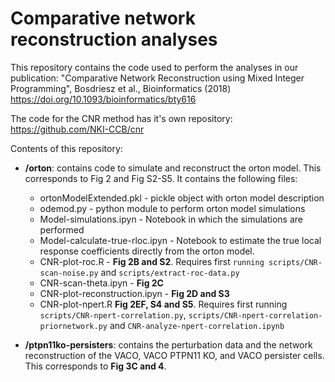 # Comparative network reconstruction analyses

This repository contains the code used to perform the analyses in our publication:
"Comparative Network Reconstruction using Mixed Integer Programming", Bosdriesz et al., Bioinformatics (2018) https://doi.org/10.1093/bioinformatics/bty616

The code for the CNR method has it's own repository: https://github.com/NKI-CCB/cnr

Contents of this repository:

* **/orton**: contains code to simulate and reconstruct the orton model. This corresponds to Fig 2 and Fig S2-S5. It contains the following files:

  * ortonModelExtended.pkl - pickle object with orton model description
  * odemod.py - python module to perform orton model simulations
  * Model-simulations.ipyn - Notebook in which the simulations are performed
  * Model-calculate-true-rloc.ipyn - Notebook to estimate the true local response coefficients directly from the orton model.
  * CNR-plot-roc.R - **Fig 2B and S2**. Requires first `running scripts/CNR-scan-noise.py` and `scripts/extract-roc-data.py`
  * CNR-scan-theta.ipyn - **Fig 2C**
  * CNR-plot-reconstruction.ipyn - **Fig 2D and S3**
  * CNR-plot-npert.R **Fig 2EF, S4 and S5**. Requires first running `scripts/CNR-npert-correlation.py`, `scripts/CNR-npert-correlation-priornetwork.py` and `CNR-analyze-npert-correlation.ipynb`

* **/ptpn11ko-persisters**: contains the perturbation data and the network reconstruction of the VACO, VACO PTPN11 KO, and VACO persister cells. This corresponds to **Fig 3C and 4**.
